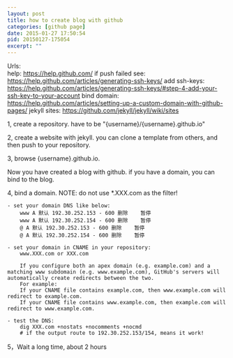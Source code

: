 ```yaml
---
layout: post
title: how to create blog with github
categories: [github page]
date: 2015-01-27 17:50:54
pid: 20150127-175054
excerpt: ""
---
```


Urls:  
    help: https://help.github.com/
    if push failed see: https://help.github.com/articles/generating-ssh-keys/
    add ssh-keys: https://help.github.com/articles/generating-ssh-keys/#step-4-add-your-ssh-key-to-your-account
    bind domain: https://help.github.com/articles/setting-up-a-custom-domain-with-github-pages/
    jekyll sites: https://github.com/jekyll/jekyll/wiki/sites

1, create a repository.
    have to be "{username}/{username}.github.io"

2, create a website with jekyll.
    you can clone a template from others, and then push to your repository.

3, browse {username}.github.io.

Now you have created a blog with github.
if you have a domain, you can bind to the blog.

4, bind a domain.
    NOTE: do not use *.XXX.com as the filter!

    - set your domain DNS like below:
        www A 默认 192.30.252.153 - 600 删除    暂停
        www A 默认 192.30.252.154 - 600 删除    暂停
        @ A 默认 192.30.252.153 - 600 删除    暂停
        @ A 默认 192.30.252.154 - 600 删除    暂停

    - set your domain in CNAME in your repository:
        www.XXX.com or XXX.com

        If you configure both an apex domain (e.g. example.com) and a matching www subdomain (e.g. www.example.com), GitHub's servers will automatically create redirects between the two.
        For example:
        If your CNAME file contains example.com, then www.example.com will redirect to example.com.
        If your CNAME file contains www.example.com, then example.com will redirect to www.example.com.

    - test the DNS:
        dig XXX.com +nostats +nocomments +nocmd
        # if the output route to 192.30.252.153/154, means it work!

5，Wait a long time, about 2 hours
